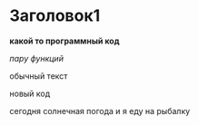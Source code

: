 # Заголовок1

**какой то программный код**

*пару функций*

обычный текст

новый код

сегодня солнечная погода и я еду на рыбалку